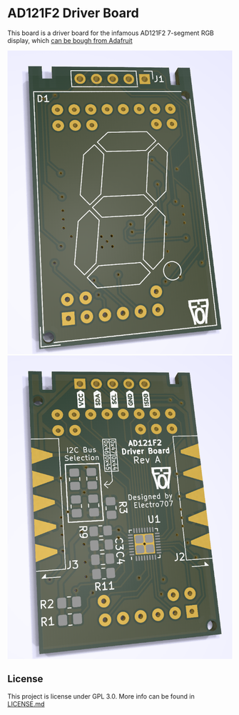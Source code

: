 # AD121F2 Driver Board

This board is a driver board for the infamous AD121F2 7-segment RGB display, which [can be bough from Adafruit](https://www.adafruit.com/product/1399)

![Front Screenshot](.misc/pcb_screenshot_front.png)
![Back Screenshot](.misc/pcb_screenshot_back.png)

## License
This project is license under GPL 3.0. More info can be found in [LICENSE.md](LICENSE.md)
